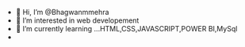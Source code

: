 - 👋 Hi, I’m @Bhagwanmmehra
- 👀 I’m interested in web developement
- 🌱 I’m currently learning ...HTML,CSS,JAVASCRIPT,POWER BI,MySql
- 



<!---
Bhagwanmmehra/Bhagwanmmehra is a ✨ special ✨ repository because its `README.md` (this file) appears on your GitHub profile.
You can click the Preview link to take a look at your changes.
--->
